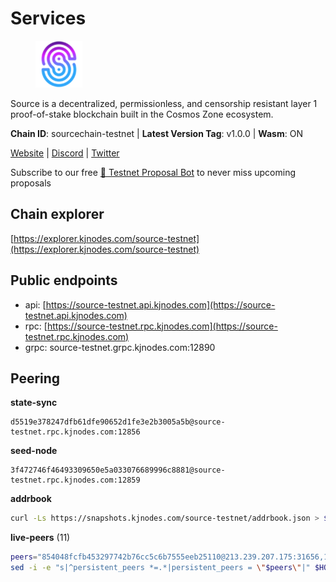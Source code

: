 # Services

<figure><img src="https://raw.githubusercontent.com/kj89/cosmos-images/main/logos/source.png" alt=""><figcaption></figcaption></figure>

Source is a decentralized, permissionless, and censorship resistant layer 1 proof-of-stake blockchain built in the Cosmos Zone ecosystem.

**Chain ID**: sourcechain-testnet | **Latest Version Tag**: v1.0.0 | **Wasm**: ON

[Website](https://www.sourceprotocol.io) | [Discord](https://discord.io/SourceProtocol) | [Twitter](https://www.twitter.com/sourceprotocol_)



Subscribe to our free [🤖 Testnet Proposal Bot](https://t.me/kjnodes_testnet_proposal_bot) to never miss upcoming proposals


## Chain explorer
[https://explorer.kjnodes.com/source-testnet](https://explorer.kjnodes.com/source-testnet)

## Public endpoints

* api: [https://source-testnet.api.kjnodes.com](https://source-testnet.api.kjnodes.com)
* rpc: [https://source-testnet.rpc.kjnodes.com](https://source-testnet.rpc.kjnodes.com)
* grpc: source-testnet.grpc.kjnodes.com:12890

## Peering

**state-sync**

```text
d5519e378247dfb61dfe90652d1fe3e2b3005a5b@source-testnet.rpc.kjnodes.com:12856
```

**seed-node**

```text
3f472746f46493309650e5a033076689996c8881@source-testnet.rpc.kjnodes.com:12859
```

**addrbook**
```bash
curl -Ls https://snapshots.kjnodes.com/source-testnet/addrbook.json > $HOME/.source/config/addrbook.json
```

**live-peers** (11)
```bash
peers="854048fcfb453297742b76cc5c6b7555eeb25110@213.239.207.175:31656,1450d99427abd81410c6f8032aec25961bf7bf89@80.82.215.19:36656,a833e9d068c7f5f32f411662c0430196a88aee91@65.109.65.248:28656,d960215e0788fcfc04b9e2e824e5751bf1efe7fc@65.108.82.152:26656,d5519e378247dfb61dfe90652d1fe3e2b3005a5b@65.109.68.190:12856,46ae715de3bcf284ff997b841e6e82f279e3654f@154.26.153.179:26656,08e5694cbc077e361cc2e9daa7f91aa67797c92e@65.109.85.170:34656,9d16b552697cdce3c8b4f23de53708533d99bc59@165.232.144.133:26656,e6a5db345775973982e32b24ba7f3bfa18337f66@65.108.124.219:33656,2b2f270bd3bd1d518d87ca057597348cd8582698@109.123.252.3:26656,6aba831746663a3f1b4fbeb30f836ef442ec02da@46.17.250.108:46656"
sed -i -e "s|^persistent_peers *=.*|persistent_peers = \"$peers\"|" $HOME/.source/config/config.toml
```
